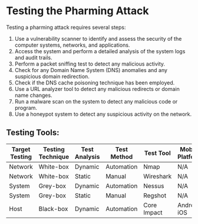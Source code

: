 # Testing the Pharming Attack 

Testing a pharming attack requires several steps:

1. Use a vulnerability scanner to identify and assess the security of the computer systems, networks, and applications.
2. Access the system and perform a detailed analysis of the system logs and audit trails.
3. Perform a packet sniffing test to detect any malicious activity.
4. Check for any Domain Name System (DNS) anomalies and any suspicious domain redirection. 
5. Check if the DNS cache poisoning technique has been employed.
6. Use a URL analyzer tool to detect any malicious redirects or domain name changes.
7. Run a malware scan on the system to detect any malicious code or program.
8. Use a honeypot system to detect any suspicious activity on the network.

## Testing Tools: 

Target Testing | Testing Technique | Test Analysis | Test Method | Test Tool | Mobile Platform
--- | --- | --- | --- | --- | --- 
Network | White-box | Dynamic | Automation | Nmap | N/A
Network | White-box | Static | Manual | Wireshark | N/A 
System | Grey-box | Dynamic | Automation | Nessus | N/A 
System | Grey-box | Static | Manual | Regshot | N/A
Host | Black-box | Dynamic | Automation | Core Impact | Android, iOS